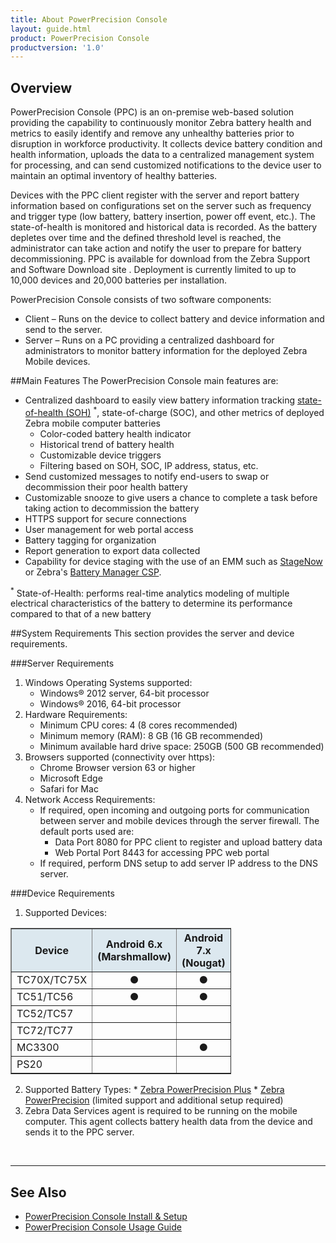 ```yaml
---
title: About PowerPrecision Console
layout: guide.html
product: PowerPrecision Console
productversion: '1.0'
---
```


## Overview

PowerPrecision Console (PPC) is an on-premise web-based solution providing the capability to continuously monitor Zebra battery health and metrics to easily identify and remove any unhealthy batteries prior to disruption in workforce productivity. It collects device battery condition and health information, uploads the data to a centralized management system for processing, and can send customized notifications to the device user to maintain an optimal inventory of healthy batteries.   

Devices with the PPC client register with the server and report battery information based on configurations set on the server such as frequency and trigger type (low battery, battery insertion, power off event, etc.).  The state-of-health is monitored and historical data is recorded. As the battery depletes over time and the defined threshold level is reached, the administrator can take action and notify the user to prepare for battery decommissioning.  PPC is available for download from the Zebra Support and Software Download site <add link>. Deployment is currently limited to up to 10,000 devices and 20,000 batteries per installation. 

PowerPrecision Console consists of two software components: 
* Client – Runs on the device to collect battery and device information and send to the server.   
* Server – Runs on a PC providing a centralized dashboard for administrators to monitor battery information for the deployed Zebra Mobile devices.

##Main Features
The PowerPrecision Console main features are:
* Centralized dashboard to easily view battery information tracking [state-of-health (SOH)](https://www.zebra.com/content/dam/zebra_new_ia/en-us/solutions-verticals/product/Software/Mobility%20Software/powerprecision/fact-sheets/data-capture-dna-power-precision-fact-sheet-en-us.pdf) <sup>*</sup>, state-of-charge (SOC), and other metrics of deployed Zebra mobile computer batteries
  * Color-coded battery health indicator 
  * Historical trend of battery health 
  * Customizable device triggers 
  * Filtering based on SOH, SOC, IP address, status, etc. 
* Send customized messages to notify end-users to swap or decommission their poor health battery
* Customizable snooze to give users a chance to complete a task before taking action to decommission the battery
* HTTPS support for secure connections 
* User management for web portal access 
* Battery tagging for organization  
* Report generation to export data collected 
* Capability for device staging with the use of an EMM such as [StageNow](/stagenow/latest/about) or Zebra's [Battery Manager CSP](/mx/batterymgr).

<sup>*</sup> State-of-Health: performs real-time analytics modeling of multiple electrical characteristics of the battery to determine its performance compared to that of a new battery

##System Requirements
This section provides the server and device requirements.

###Server Requirements
1. Windows Operating Systems supported:
   * Windows® 2012 server, 64-bit processor  
   * Windows® 2016, 64-bit processor
2. Hardware Requirements: 
   * Minimum CPU cores: 4  (8 cores recommended)
   * Minimum memory (RAM): 8 GB  (16 GB recommended)
   * Minimum available hard drive space: 250GB  (500 GB recommended) 
3. Browsers supported (connectivity over https):  
   * Chrome Browser version 63 or higher 
   * Microsoft Edge 
   * Safari for Mac 
4. Network Access Requirements:
   * If required, open incoming and outgoing ports for communication between server and mobile devices through the server firewall. The default ports used are: 
        * Data Port 8080 for PPC client to register and upload battery data 
        * Web Portal Port 8443 for accessing PPC web portal  
   * If required, perform DNS setup to add server IP address to the DNS server. 

###Device Requirements

1. Supported Devices:
  <table class="facelift" align="center" style="width:70%" border="1" padding="5px">
    <tr bgcolor="#dce8ef">
      <th>Device</th>
      <th style="text-align:center">Android 6.x <br>(Marshmallow)</th>
      <th style="text-align:center">Android 7.x <br>(Nougat)</th>
      <th style="text-align:center">Android 8.x <br>(Oreo)</th>
    </tr>
    <tr>
      <td>TC70X/TC75X</td>
      <td style="text-align:center">&#x25cf;</td>
      <td style="text-align:center">&#x25cf;</td>
      <td style="text-align:center">&#x25cf;</td>
    </tr>
    <tr>
      <td>TC51/TC56 </td>
      <td style="text-align:center">&#x25cf;</td>
      <td style="text-align:center">&#x25cf;</td>
      <td style="text-align:center">&#x25cf;</td>
    </tr>
    <tr>
      <td>TC52/TC57</td>
      <td></td>
      <td></td>
      <td style="text-align:center">&#x25cf;</td>
    </tr>
    <tr>
      <td>TC72/TC77</td>
      <td></td>
      <td></td>
      <td style="text-align:center">&#x25cf;</td>
    </tr>
    <tr>
      <td>MC3300 </td>
      <td></td>
      <td style="text-align:center">&#x25cf;</td>
      <td style="text-align:center">&#x25cf;</td>
    </tr>
    <tr>
      <td>PS20</td>
      <td></td>
      <td></td>
      <td style="text-align:center">&#x25cf;</td>
    </tr>
  </table>
  
2. Supported Battery Types:
        * [Zebra PowerPrecision Plus](https://www.zebra.com/us/en/products/accessories/powerprecision-battery-solutions.html)
        * [Zebra PowerPrecision](https://www.zebra.com/us/en/products/accessories/powerprecision-battery-solutions.html)  (limited support and additional setup required)  
3. Zebra Data Services agent is required to be running on the mobile computer. This agent collects battery health data from the device and sends it to the PPC server. 
<br>

-----

## See Also

* [PowerPrecision Console Install & Setup](../setup)
* [PowerPrecision Console Usage Guide](../usage)

